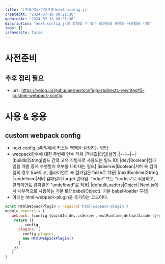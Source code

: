 ```yaml
---
title: '[주요기능·파일구조]next.config.js'
createdAt: "2024-07-18 08:21:36"
updatedAt: "2024-07-18 08:21:36"
discription: "next.config.js에 설정할 수 있는 옵션들의 종류와 사용법을 기록"
tags: []
isFavorite: false
---
```

# 사전준비
## 추후 정리 필요
- url : https://velog.io/@ahuuae/nextconfigjs-redirects-rewrites#5-custom-webpack-config
# 사용 & 응용
## custom webpack config
- next.config.js파일에서 커스텀 웹팩을 설정하는 방법
- webpack함수에 대한 두번째 인수 객체
  |객체값|타입|설명|
  |--|--|--|
  |buildId|String|빌드 간의 고유 식별자로 사용되는 빌드 ID|
  |dev|Boolean|컴파일을 개발 중에 수행할지 여부를 나타내는 필드|
  |isServer|Boolean|서버 측 컴파일의 경우 true이고, 클라이언트 측 컴파일은 false로 적용|
  |nextRuntime|String \| undefined|서버 컴파일의 target 런타임. "edge" 또는 "nodejs"로 적용하고, 클라이언트 컴파일은 "undefined"로 적용|
  |defaultLoaders|Object| Next.js에서 내부적으로 사용하는 기본 로더babel(Object): 기본 babel-loader 구성|
- 아래는 html-webpack-plugin을 추가하는 코드이다.
```js
const HtmlWebpackPlugin = require('html-webpack-plugin')
module.exports = {
   webpack: (config,{buildId,dev,isServer,nextRuntime,defaultLoaders})=>{
    return ({
      ...config,
      plugins: [
        config.plugins,
        new HtmlWebpackPlugin()
      ]
    })
   }
}
```